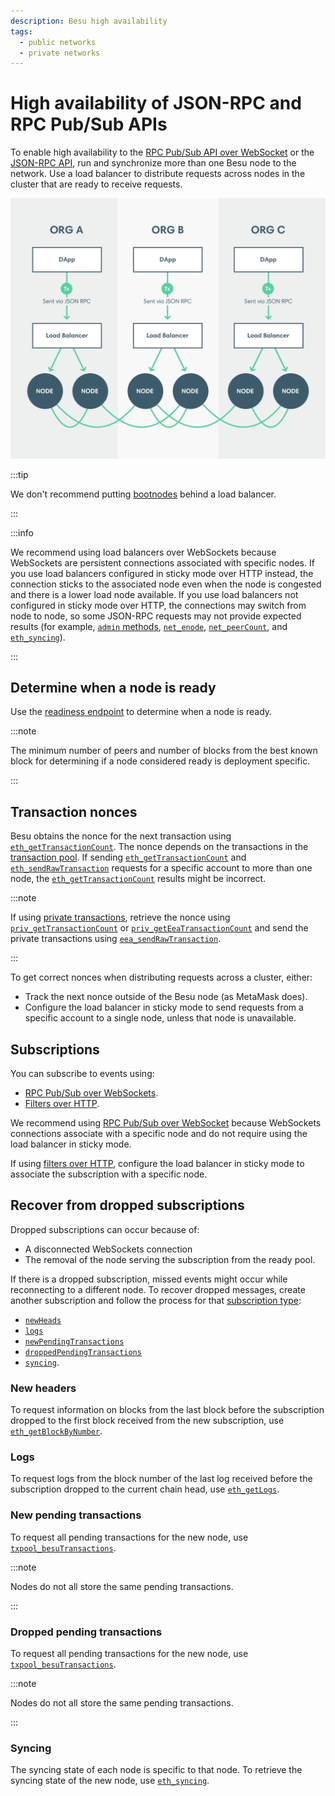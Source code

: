 ```yaml
---
description: Besu high availability
tags:
  - public networks
  - private networks
---
```


# High availability of JSON-RPC and RPC Pub/Sub APIs

To enable high availability to the [RPC Pub/Sub API over WebSocket](../use-besu-api/rpc-pubsub.md) or the [JSON-RPC API](../use-besu-api/json-rpc.md), run and synchronize more than one Besu node to the network. Use a load balancer to distribute requests across nodes in the cluster that are ready to receive requests.

![Load Balancer](../../../assets/images/LoadBalancer.png)

:::tip

We don't recommend putting [bootnodes](../../../private-networks/how-to/configure/bootnodes.md) behind a load balancer.

:::

:::info

We recommend using load balancers over WebSockets because WebSockets are persistent connections associated with specific nodes. If you use load balancers configured in sticky mode over HTTP instead, the connection sticks to the associated node even when the node is congested and there is a lower load node available. If you use load balancers not configured in sticky mode over HTTP, the connections may switch from node to node, so some JSON-RPC requests may not provide expected results (for example, [`admin` methods](../../reference/api/index.md#admin-methods), [`net_enode`](../../reference/api/index.md#net_enode), [`net_peerCount`](../../reference/api/index.md#net_peercount), and [`eth_syncing`](../../reference/api/index.md#eth_syncing)).

:::

## Determine when a node is ready

Use the [readiness endpoint](../use-besu-api/json-rpc.md#readiness-and-liveness-endpoints) to determine when a node is ready.

:::note

The minimum number of peers and number of blocks from the best known block for determining if a node considered ready is deployment specific.

:::

## Transaction nonces

Besu obtains the nonce for the next transaction using [`eth_getTransactionCount`](../../reference/api/index.md#eth_gettransactioncount). The nonce depends on the transactions in the [transaction pool](../../concepts/transactions/pool.md). If sending [`eth_getTransactionCount`](../../reference/api/index.md#eth_gettransactioncount) and [`eth_sendRawTransaction`](../../reference/api/index.md#eth_sendrawtransaction) requests for a specific account to more than one node, the [`eth_getTransactionCount`](../../reference/api/index.md#eth_gettransactioncount) results might be incorrect.

:::note

If using [private transactions](../../../private-networks/concepts/privacy/private-transactions/index.md), retrieve the nonce using [`priv_getTransactionCount`](../../../private-networks/reference/api/index.md#priv_gettransactioncount) or [`priv_getEeaTransactionCount`](../../../private-networks/reference/api/index.md#priv_geteeatransactioncount) and send the private transactions using [`eea_sendRawTransaction`](../../../private-networks/reference/api/index.md#eea_sendrawtransaction).

:::

To get correct nonces when distributing requests across a cluster, either:

- Track the next nonce outside of the Besu node (as MetaMask does).
- Configure the load balancer in sticky mode to send requests from a specific account to a single node, unless that node is unavailable.

## Subscriptions

You can subscribe to events using:

- [RPC Pub/Sub over WebSockets](../use-besu-api/rpc-pubsub.md).
- [Filters over HTTP](../use-besu-api/access-logs.md).

We recommend using [RPC Pub/Sub over WebSocket](../use-besu-api/rpc-pubsub.md) because WebSockets connections associate with a specific node and do not require using the load balancer in sticky mode.

If using [filters over HTTP](../use-besu-api/access-logs.md), configure the load balancer in sticky mode to associate the subscription with a specific node.

## Recover from dropped subscriptions

Dropped subscriptions can occur because of:

- A disconnected WebSockets connection
- The removal of the node serving the subscription from the ready pool.

If there is a dropped subscription, missed events might occur while reconnecting to a different node. To recover dropped messages, create another subscription and follow the process for that [subscription type](../use-besu-api/rpc-pubsub.md#subscribe):

- [`newHeads`](#new-headers)
- [`logs`](#logs)
- [`newPendingTransactions`](#new-pending-transactions)
- [`droppedPendingTransactions`](#dropped-pending-transactions)
- [`syncing`](#syncing).

### New headers

To request information on blocks from the last block before the subscription dropped to the first block received from the new subscription, use [`eth_getBlockByNumber`](../../reference/api/index.md#eth_getblockbynumber).

### Logs

To request logs from the block number of the last log received before the subscription dropped to the current chain head, use [`eth_getLogs`](../../reference/api/index.md#eth_getlogs).

### New pending transactions

To request all pending transactions for the new node, use [`txpool_besuTransactions`](../../reference/api/index.md#txpool_besutransactions).

:::note

Nodes do not all store the same pending transactions.

:::

### Dropped pending transactions

To request all pending transactions for the new node, use [`txpool_besuTransactions`](../../reference/api/index.md#txpool_besutransactions).

:::note

Nodes do not all store the same pending transactions.

:::

### Syncing

The syncing state of each node is specific to that node. To retrieve the syncing state of the new node, use [`eth_syncing`](../../reference/api/index.md#eth_syncing).
